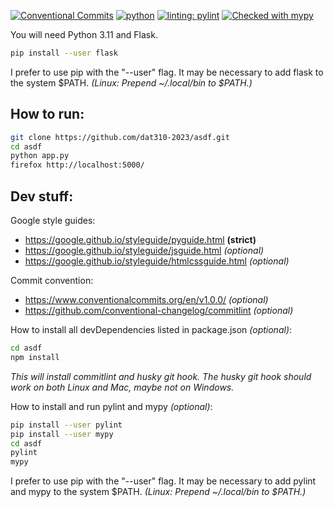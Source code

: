 [![Conventional Commits](https://img.shields.io/badge/Conventional%20Commits-1.0.0-%23FE5196?logo=conventionalcommits&logoColor=white)](https://conventionalcommits.org)
[![python](https://img.shields.io/badge/Python-3.11-3776AB.svg?style=flat&logo=python&logoColor=white)](https://www.python.org)
[![linting: pylint](https://img.shields.io/badge/linting-pylint-yellowgreen)](https://github.com/pylint-dev/pylint)
[![Checked with mypy](https://www.mypy-lang.org/static/mypy_badge.svg)](https://mypy-lang.org/)

You will need Python 3.11 and Flask.
```sh
pip install --user flask
```
I prefer to use pip with the "--user" flag.
It may be necessary to add flask to the system $PATH.
*(Linux: Prepend ~/.local/bin to $PATH.)*


**How to run:**
---------------
```sh
git clone https://github.com/dat310-2023/asdf.git
cd asdf
python app.py
firefox http://localhost:5000/
```


**Dev stuff:**
--------------
Google style guides:
- https://google.github.io/styleguide/pyguide.html **(strict)**
- https://google.github.io/styleguide/jsguide.html *(optional)*
- https://google.github.io/styleguide/htmlcssguide.html *(optional)*

Commit convention:
- https://www.conventionalcommits.org/en/v1.0.0/ *(optional)*
- https://github.com/conventional-changelog/commitlint *(optional)*

How to install all devDependencies listed in package.json *(optional)*:
```sh
cd asdf
npm install
```
*This will install commitlint and husky git hook. The husky git hook should work
on both Linux and Mac, maybe not on Windows.*

How to install and run pylint and mypy *(optional)*:
```sh
pip install --user pylint
pip install --user mypy
cd asdf
pylint
mypy
```
I prefer to use pip with the "--user" flag.
It may be necessary to add pylint and mypy to the system $PATH.
*(Linux: Prepend ~/.local/bin to $PATH.)*

